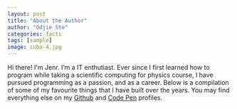 ```yaml
---
layout: post
title: "About the Author"
author: "Odjie Ste"
categories: facts
tags: [sample]
image: cuba-4.jpg
---
```


Hi there! I'm Jenr. I’m a IT enthutiast. Ever since I first learned how to program while taking a scientific computing for physics course, I have pursued programming as a passion, and as a career. Below is a compilation of some of my favourite things that I have built over the years. You may find everything else on my <a href="http://github.com/lenpaul" target="_blank">Github</a> and <a href="https://codepen.io/lenpaul" target="_blank">Code Pen</a> profiles.
